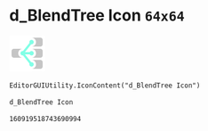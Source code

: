 # d_BlendTree Icon `64x64`
<img src="/img/d_BlendTree%20Icon.png" width=64 height=64>

``` CSharp
EditorGUIUtility.IconContent("d_BlendTree Icon")
```
```
d_BlendTree Icon
```
```
160919518743690994
```
